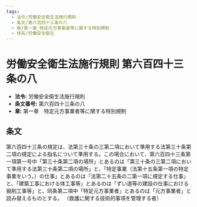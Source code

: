 ```yaml
---
tags:
  - 法令/労働安全衛生法施行規則
  - 条文/第六百四十三条の八
  - 章/第一章_特定元方事業者等に関する特別規制
  - 体系/労働安全衛生
---
```

# 労働安全衛生法施行規則 第六百四十三条の八

- **法令:** 労働安全衛生法施行規則
- **条文番号:** 第六百四十三条の八
- **章:** 第一章　特定元方事業者等に関する特別規制

## 条文
第六百四十三条の規定は、法第三十条の三第二項において準用する法第三十条第二項の規定による指名について準用する。この場合において、第六百四十三条第一項第一号中「第三十条第二項の場所」とあるのは「第三十条の三第二項において準用する法第三十条第二項の場所」と、「特定事業（法第十五条第一項の特定事業をいう。）の仕事」とあるのは「法第二十五条の二第一項に規定する仕事」と、「建築工事における体工事等」とあるのは「ずい道等の建設の仕事における掘削工事等」と、同条第二項中「特定元方事業者」とあるのは「元方事業者」と読み替えるものとする。
（救護に関する技術的事項を管理する者）

